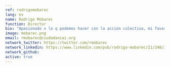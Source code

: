 ```yaml
---
ref: rodrigomobarec
lang: es
name: Rodrigo Mobarec
function: Director
bio: "Apasionado x lo q podemos hacer con la acción colectiva, mi favorito @ciudadaniai y todo lo q queda por hacer #innovacionsocial #desarrollosostenible #familia"
image: mobarec.png
email: rmobarec@ciudadaniai.org
network_twitter: https://twitter.com/rmobarec
network_linkedin: https://www.linkedin.com/pub/rodrigo-mobarec/21/248/347
network_github:
active: true
---
```

